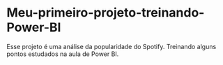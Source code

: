 # Meu-primeiro-projeto-treinando-Power-BI
Esse projeto é uma análise da popularidade do Spotify. Treinando alguns pontos estudados na aula de Power BI.
